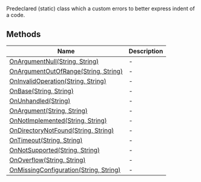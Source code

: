 # 

Predeclared (static) class which a custom errors to better express indent of a code.

## Methods

|Name|Description|
|-|-|
|[OnArgumentNull(String, String)](./OnArgumentNull.md)|-|
|[OnArgumentOutOfRange(String, String)](./OnArgumentOutOfRange.md)|-|
|[OnInvalidOperation(String, String)](./OnInvalidOperation.md)|-|
|[OnBase(String, String)](./OnBaseError.md)|-|
|[OnUnhandled(String)](./OnUnhandledError.md)|-|
|[OnArgument(String, String)](./OnArgumentError.md)|-|
|[OnNotImplemented(String, String)](./OnNotImplemented.md)|-|
|[OnDirectoryNotFound(String, String)](./OnDirectoryNotFound.md)|-|
|[OnTimeout(String, String)](./OnTimeout.md)|-|
|[OnNotSupported(String, String)](./OnNotSupported.md)|-|
|[OnOverflow(String, String)](./OnOverflow.md)|-|
|[OnMissingConfiguration(String, String)](./OnMissingConfiguration.md)|-|